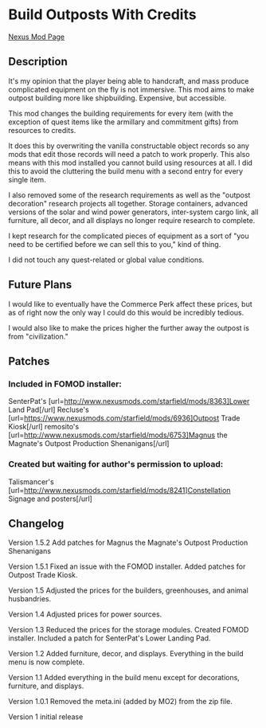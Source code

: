 # Build Outposts With Credits
[Nexus Mod Page](https://www.nexusmods.com/starfield/mods/8569)

## Description

It's my opinion that the player being able to handcraft, and mass produce complicated equipment on the fly is not immersive. This mod aims to make outpost building more like shipbuilding. Expensive, but accessible.

This mod changes the building requirements for every item (with the exception of quest items like the armillary and commitment gifts) from resources to credits.

It does this by overwriting the vanilla constructable object records so any mods that edit those records will need a patch to work properly. This also means with this mod installed you cannot build using resources at all. I did this to avoid the cluttering the build menu with a second entry for every single item.

I also removed some of the research requirements as well as the "outpost decoration" research projects all together. Storage containers, advanced versions of the solar and wind power generators, inter-system cargo link, all furniture, all decor, and all displays no longer require research to complete.

I kept research for the complicated pieces of equipment as a sort of "you need to be certified before we can sell this to you," kind of thing.

I did not touch any quest-related or global value conditions.

## Future Plans

I would like to eventually have the Commerce Perk affect these prices, but as of right now the only way I could do this would be incredibly tedious. 

I would also like to make the prices higher the further away the outpost is from "civilization."

## Patches

### Included in FOMOD installer:

SenterPat's [url=http://www.nexusmods.com/starfield/mods/8363]Lower Land Pad[/url]
Recluse's [url=https://www.nexusmods.com/starfield/mods/6936]Outpost Trade Kiosk[/url]
remosito's [url=http://www.nexusmods.com/starfield/mods/6753]Magnus the Magnate's Outpost Production Shenanigans[/url]

### Created but waiting for author's permission to upload:

Talismancer's [url=http://www.nexusmods.com/starfield/mods/8241]Constellation Signage and posters[/url]

## Changelog

Version 1.5.2
Add patches for Magnus the Magnate's Outpost Production Shenanigans

Version 1.5.1
Fixed an issue with the FOMOD installer.
Added patches for Outpost Trade Kiosk.

Version 1.5
Adjusted the prices for the builders, greenhouses, and animal husbandries.

Version 1.4
Adjusted prices for power sources.

Version 1.3
Reduced the prices for the storage modules.
Created FOMOD installer.
Included a patch for SenterPat's Lower Landing Pad.

Version 1.2
Added furniture, decor, and displays. Everything in the build menu is now complete.

Version 1.1
Added everything in the build menu except for decorations, furniture, and displays.

Version 1.0.1
Removed the meta.ini (added by MO2) from the zip file.

Version 1
initial release
